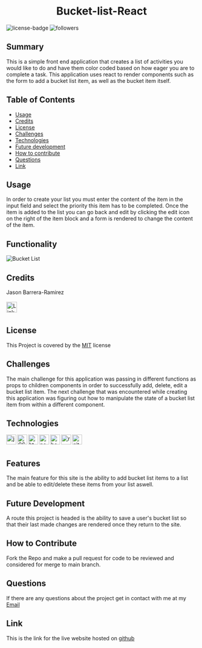 <h1 align="center">Bucket-list-React</h1> 
  
[LinkedIn]: https://www.linkedin.com/in/jason-barrera-ramirez-b2a473204/
![license-badge](https://img.shields.io/badge/License-MIT-blueviolet)
![followers](https://img.shields.io/github/followers/jbramirez03?style=social)

[mit]: https://choosealicense.com/licenses/mit/

## Summary

This is a simple front end application that creates a list of activities you would like to do and have them color coded based on how eager you are to complete a task. This application uses react to render components such as the form to add a bucket list item, as well as the bucket item itself.

## Table of Contents

- [Usage](#usage)
- [Credits](#credits)
- [License](#license)
- [Challenges](#challenges)
- [Technologies](#technologies)
- [Future development](#future-development)
- [How to contribute](#how-to-contribute)
- [Questions](#questions)
- [Link](#link)

## Usage

In order to create your list you must enter the content of the item in the input field and select the priority this item has to be completed.
Once the item is added to the list you can go back and edit by clicking the edit icon on the right of the item block and a form is rendered to change the content of the item.

## Functionality

![Bucket List](https://user-images.githubusercontent.com/82244776/137604312-083bd640-98d0-48ed-82a1-316d6146bf93.gif)

## Credits

Jason Barrera-Ramirez<br><br>
[<img align="left" width="28px" alt="LinkedIn" src="https://user-images.githubusercontent.com/82244776/128110957-497edff3-59dc-41d6-89bc-be7570e441fe.png" />][linkedin]<br><br>

## License

This Project is covered by the [MIT] license

## Challenges

The main challenge for this application was passing in different functions as props to children components in order to successfully add, delete, edit a bucket list item. The next challenge that was encountered while creating this application was figuring out how to manipulate the state of a bucket list item from within a different component.

## Technologies

[<img align="left" width="26px" alt="javascript" src="https://user-images.githubusercontent.com/82244776/132110201-fd810d53-561a-490f-a690-1735d4479281.png">][javascript]
[<img align="left" width="26px" alt="CSS" src="https://user-images.githubusercontent.com/82244776/132110242-a351f140-471c-4447-a513-91c2b8a166d7.png">][css]
[<img align="left" width="26px" alt="html" src="https://user-images.githubusercontent.com/82244776/132110258-65db95d8-f35b-4a2d-a091-8051a6b6f4f2.png">][html]
[<img align="left" width="26px" alt="nodejs" src="https://user-images.githubusercontent.com/82244776/134751947-5908a635-9d69-4dc7-8c4c-aeb9ea0fce66.png">][node]
[<img align="left" width="26px" alt="bootstrap" src="https://user-images.githubusercontent.com/82244776/134751737-53bbac67-b5a8-486d-a009-ca59d3e26e6b.png">][bootstrap]
[<img align='left' width='26px' alt='react' src='https://user-images.githubusercontent.com/82244776/137604115-dcc195ed-27dd-4fad-adf1-2fb635ae074e.png'>][react]
[<img align="left" width="26px" alt="github" src="https://user-images.githubusercontent.com/82244776/132110367-f5e3b9f5-b3cb-49c1-be7c-aded0df1b8c1.png">][github]<br><br>

[javascript]: https://developer.mozilla.org/en-US/docs/Web/JavaScript
[css]: https://developer.mozilla.org/en-US/docs/Web/CSS
[html]: https://developer.mozilla.org/en-US/docs/Web/HTML
[node]: https://nodejs.org/en/docs/
[github]: https://docs.github.com/en
[bootstrap]: https://getbootstrap.com/
[react]: https://reactjs.org/docs/getting-started.html

## Features

The main feature for this site is the ability to add bucket list items to a list and be able to edit/delete these items from your list aswell.

## Future Development

A route this project is headed is the ability to save a user's bucket list so that their last made changes are rendered once they return to the site.

## How to Contribute

Fork the Repo and make a pull request for code to be reviewed and considered for merge to main branch.

## Questions

If there are any questions about the project get in contact with me at my [Email](mailto:jason1287712@gmail.com)

## Link

This is the link for the live website hosted on [github](https://jbramirez03.github.io/Bucket-list-React/)
